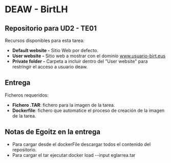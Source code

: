 # DEAW - BirtLH

## Repositorio para UD2 - TE01

Recursos disponibles para esta tarea:

- **Default website -** Sitio Web por defecto.
- **User website -** Sitio web a mostrar con el dominio www.usuario-birt.eus
- **Private folder -** Carpeta a incluir dentro del "User website" para restringir el acceso a usuario deaw.

## Entrega
Ficheros requeridos:
- **Fichero .TAR**: fichero para la imagen de la tarea.
- **Dockerfile**: fichero que automatice el proceso de creación de la imagen de la tarea.

## Notas de Egoitz en la entrega
- Para cargar desde el dockerFile descargar todos el contenido del repositorio.
- Para cargar el tar ejecutar:docker load --input eglarrea.tar
